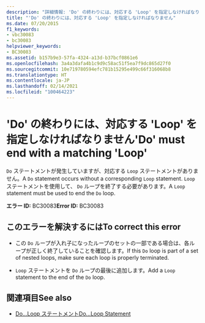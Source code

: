 ```yaml
---
description: "詳細情報: 'Do' の終わりには、対応する 'Loop' を指定しなければなりません"
title: "'Do' の終わりには、対応する 'Loop' を指定しなければなりません"
ms.date: 07/20/2015
f1_keywords:
- vbc30083
- bc30083
helpviewer_keywords:
- BC30083
ms.assetid: b157b9e3-57fa-4324-a13d-b37bcf0861e6
ms.openlocfilehash: 3a4a3dafa4b1c9d9c58ac51f5ea7f9dc865d27f0
ms.sourcegitcommit: 10e719780594efc781b15295e499c66f316068b8
ms.translationtype: HT
ms.contentlocale: ja-JP
ms.lasthandoff: 02/14/2021
ms.locfileid: "100464223"
---
```

# <a name="do-must-end-with-a-matching-loop"></a><span data-ttu-id="f61e0-103">'Do' の終わりには、対応する 'Loop' を指定しなければなりません</span><span class="sxs-lookup"><span data-stu-id="f61e0-103">'Do' must end with a matching 'Loop'</span></span>

<span data-ttu-id="f61e0-104">`Do` ステートメントが発生していますが、対応する `Loop` ステートメントがありません。</span><span class="sxs-lookup"><span data-stu-id="f61e0-104">A `Do` statement occurs without a corresponding `Loop` statement.</span></span> <span data-ttu-id="f61e0-105">`Loop` ステートメントを使用して、 `Do` ループを終了する必要があります。</span><span class="sxs-lookup"><span data-stu-id="f61e0-105">A `Loop` statement must be used to end the `Do` loop.</span></span>  
  
 <span data-ttu-id="f61e0-106">**エラー ID:** BC30083</span><span class="sxs-lookup"><span data-stu-id="f61e0-106">**Error ID:** BC30083</span></span>  
  
## <a name="to-correct-this-error"></a><span data-ttu-id="f61e0-107">このエラーを解決するには</span><span class="sxs-lookup"><span data-stu-id="f61e0-107">To correct this error</span></span>  
  
- <span data-ttu-id="f61e0-108">この `Do` ループが入れ子になったループのセットの一部である場合は、各ループが正しく終了していることを確認します。</span><span class="sxs-lookup"><span data-stu-id="f61e0-108">If this `Do` loop is part of a set of nested loops, make sure each loop is properly terminated.</span></span>  
  
- <span data-ttu-id="f61e0-109">`Loop` ステートメントを `Do` ループの最後に追加します。</span><span class="sxs-lookup"><span data-stu-id="f61e0-109">Add a `Loop` statement to the end of the `Do` loop.</span></span>  
  
## <a name="see-also"></a><span data-ttu-id="f61e0-110">関連項目</span><span class="sxs-lookup"><span data-stu-id="f61e0-110">See also</span></span>

- [<span data-ttu-id="f61e0-111">Do...Loop ステートメント</span><span class="sxs-lookup"><span data-stu-id="f61e0-111">Do...Loop Statement</span></span>](../language-reference/statements/do-loop-statement.md)

